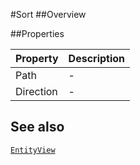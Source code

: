 #Sort
##Overview



##Properties
<table class="table table-condensed table-bordered">
    <thead>
<tr>
<th>Property</th>
<th>Description</th>
</tr>
</thead>
<tbody>
<tr><td>Path</td><td> - </td></tr>
<tr><td>Direction</td><td> - </td></tr>
</tbody></table>



## See also
[`EntityView`](EntityView.html)

